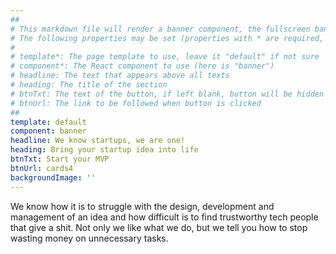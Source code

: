 ```yaml
---
##
# This markdown file will render a banner component, the fullscreen banner section appearing in the home page. 
# The following properties may be set (properties with * are required, to leave a property blank use ''):
#
# template*: The page template to use, leave it "default" if not sure
# component*: The React component to use (here is "banner")
# headline: The text that appears above all texts
# heading: The title of the section
# btnTxt: The text of the button, if left blank, button will be hidden
# btnUrl: The link to be followed when button is clicked 
##
template: default
component: banner
headline: We know startups, we are one!
heading: Bring your startup idea into life
btnTxt: Start your MVP
btnUrl: cards4
backgroundImage: ''
---
```


We know how it is to struggle with the design, development and management of an idea and how difficult is to find 
trustworthy tech people that give a shit. Not only we like what we do, but we tell you how to stop wasting money on 
unnecessary tasks. 

